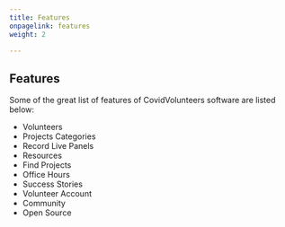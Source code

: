 ```yaml
---
title: Features
onpagelink: features
weight: 2

---
```


Features
--------

Some of the great list of features of CovidVolunteers software are listed below:

- Volunteers
- Projects Categories
- Record Live Panels
- Resources
- Find Projects
- Office Hours
- Success Stories
- Volunteer Account
- Community
- Open Source
 